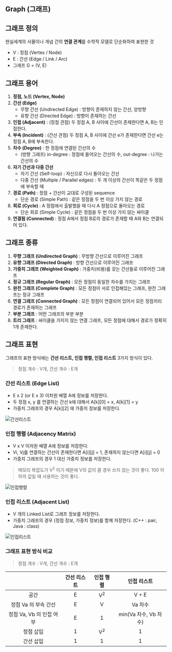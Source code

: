 ## Graph (그래프)

## 그래프 정의

현실세계의 사물이나 개념 간의 **연결 관계**를 수학적 모델로 단순화하여 표현한 것

- V : 정점 (Vertex / Node)
- E : 간선 (Edge / Link / Arc)
- 그래프 G = (V, E)

## 그래프 용어

1. **정점, 노드 (Vertex, Node)**
2. **간선 (Edge)**
    - 무향 간선 (Undirected Edge) : 방향이 존재하지 않는 간선, 양방향
    - 유향 간선 (Directed Edge) : 방향이 존재하는 간선
3. **인접 (Adjacent)** : (정점 관점) 두 정점 A, B 사이에 간선이 존재한다면 A, B는 인접한다.
4. **부속 (Incident)** : (간선 관점) 두 정점 A, B 사이에 간선 e가 존재한다면 간선 e는 정점 A, B에 부속한다.
5. **차수 (Degree)** : 한 정점에 연결된 간선의 수
    - (방향 그래프) in-degree : 정점에 들어오는 간선의 수, out-degree : 나가는 간선의 수
6. **자기 간선과 다중 간선**
    - 자기 간선 (Self-loop) : 자신으로 다시 돌아오는 간선
    - 다중 간선 (Multiple / Parallel edges) : 두 개 이상의 간선이 똑같은 두 정점에 부속할 때
7. **경로 (Path)** : 정점 + 간선이 교대로 구성된 sequence
    - 단순 경로 (Simple Path) : 같은 정점을 두 번 이상 가지 않는 경로
8. **회로 (Cycle)** : A 정점에서 출발했을 때 다시 A 정점으로 돌아오는 경로
    - 단순 회로 (Simple Cycle) : 같은 정점을 두 번 이상 가지 않는 싸이클
9. **연결됨 (Connected)** : 정점 A에서 정점 B로의 경로가 존재할 때 A와 B는 연결되어 있다.

## 그래프 종류

1. **무향 그래프 (Undirected Graph)** : 무방향 간선으로 이루어진 그래프
2. **유향 그래프 (Directed Graph)** : 방향 간선으로 이루어진 그래프
3. **가중치 그래프 (Weighted Graph)** : 가중치(비용)를 갖는 간선들로 이루어진 그래프
4. **정규 그래프 (Regular Graph)** : 모든 정점이 동일한 차수를 가지는 그래프
5. **완전 그래프 (Complete Graph)** : 모든 정점이 서로 인접해있는 그래프, 완전 그래프는 정규 그래프
6. **연결 그래프 (Connected Graph)** : 모든 정점이 연결되어 있어서 모든 정점끼리 경로가 존재하는 그래프
7. **부분 그래프** : 어떤 그래프의 부분 부분
8. **트리 그래프** : 싸이클을 가지지 않는 연결 그래프, 모든 정점에 대해서 경로가 정확히 1개 존재한다.

## 그래프 표현

그래프의 표현 방식에는 **간선 리스트, 인접 행렬, 인접 리스트** 3가지 방식이 있다.

> 정점 개수 : V개, 간선 개수 : E개

### 간선 리스트 (Edge List)

- E x 2 (or E x 3) 이차원 배열 A에 정보를 저장한다.
- 두 정점 x, y 를 연결하는 간선 k에 대해서 A[k][0] = x, A[k][1] = y
- 가중치 그래프의 경우 A[k][2] 에 가중치 정보를 저장한다.

![간선리스트](./img/그래프.001.jpeg)


### 인접 행렬 (Adjacency Matrix)

- V x V 이차원 배열 A에 정보를 저장한다.
- Vi, Vj를 연결하는 간선이 존재한다면 A[i][j] = 1, 존재하지 않는다면 A[i][j] = 0
- 가중치 그래프의 경우 1 대신 가중치 정보를 저장한다.

> 메모리 복잡도가 V<sup>2</sup> 이기 때문에 V의 값이 클 경우 쓰지 않는 것이 좋다.
> 100 이하의 값일 때 사용하는 것이 좋다.

![인접행렬](./img/그래프.002.jpeg)

### 인접 리스트 (Adjacent List)

- V 개의 Linked List로 그래프 정보를 저장한다.
- 가중치 그래프의 경우 (정점 정보, 가중치 정보)를 함께 저장한다. (C++ : pair, Java : class)

![인접리스트](./img/그래프.003.jpeg)

### 그래프 표현 방식 비교

> 정점 개수 : V개, 간선 개수 : E개

|       | 간선 리스트 |    인접 행렬      |    인접 리스트    |
| :---: | :------: | :-------------: | :------------: |
|  공간  |    E     |  V<sup>2</sup>  |     V + E      |
|  정점 Va 의 부속 간선  |    E     |     V     |   Va 차수   |
| 정점 Va, Vb 의 인접 여부 |    E     |     1     | min(Va 차수, Vb 차수) |
|  정점 삽입  |    1     |  V<sup>2</sup>  |     1     |
|  간선 삽입  |    1     |    1    |     1     |